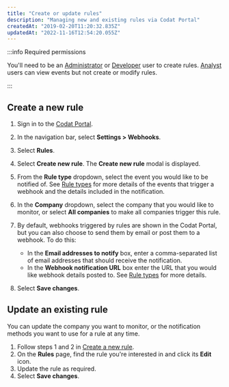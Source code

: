 ```yaml
---
title: "Create or update rules"
description: "Managing new and existing rules via Codat Portal"
createdAt: "2019-02-20T11:20:32.835Z"
updatedAt: "2022-11-16T12:54:20.055Z"
---
```


:::info Required permissions

You'll need to be an [Administrator](/other/user-management/user-roles#administrator) or [Developer](/other/user-management/user-roles#developer) user to create rules. [Analyst](/other/user-management/user-roles#analyst) users can view events but not create or modify rules.

:::

## Create a new rule

1. Sign in to the [Codat Portal](https://app.codat.io).
2. In the navigation bar, select **Settings > Webhooks**.
3. Select **Rules**.
4. Select **Create new rule**.
   The **Create new rule** modal is displayed.
5. From the **Rule type** dropdown, select the event you would like to be notified of. See [Rule types](/introduction/webhooks/core-rules-types) for more details of the events that trigger a webhook and the details included in the notification.
6. In the **Company** dropdown, select the company that you would like to monitor, or select **All companies** to make all companies trigger this rule.
7. By default, webhooks triggered by rules are shown in the Codat Portal, but you can also choose to send them by email or post them to a webhook. To do this:
    - In the **Email addresses to notify** box, enter a comma-separated list of email addresses that should receive the notification.
    - In the **Webhook notification URL** box enter the URL that you would like webhook details posted to. See [Rule types](/introduction/webhooks/core-rules-types) for more details.

7. Select **Save changes**.

## Update an existing rule

You can update the company you want to monitor, or the notification methods you want to use for a rule at any time.

1. Follow steps 1 and 2 in [Create a new rule](/introduction/webhooks/core-rules-create#create-a-new-rule).
2. On the **Rules** page, find the rule you're interested in and click its **Edit** icon.
3. Update the rule as required.
4. Select **Save changes**.
